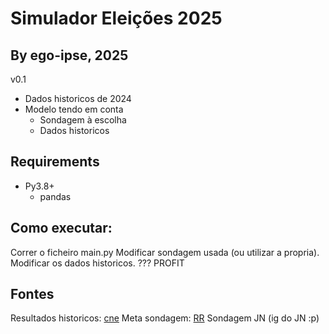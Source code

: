 # Simulador Eleições 2025
## By ego-ipse, 2025

v0.1
- Dados historicos de 2024
- Modelo tendo em conta
   - Sondagem à escolha
   - Dados historicos

## Requirements

- Py3.8+
  - pandas

## Como executar:
Correr o ficheiro main.py
Modificar sondagem usada (ou utilizar a propria).
Modificar os dados historicos.
???
PROFIT

## Fontes 
Resultados historicos: [cne](https://www.cne.pt/content/eleicoes-referendos-resultados-oficiais)
Meta sondagem: [RR](https://sondagens.rr.pt/)
Sondagem JN (ig do JN :p)
